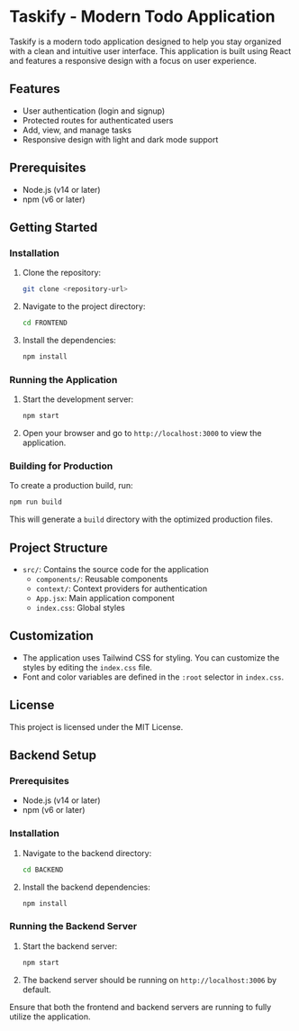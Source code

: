 # Taskify - Modern Todo Application

Taskify is a modern todo application designed to help you stay organized with a clean and intuitive user interface. This application is built using React and features a responsive design with a focus on user experience.

## Features
- User authentication (login and signup)
- Protected routes for authenticated users
- Add, view, and manage tasks
- Responsive design with light and dark mode support

## Prerequisites
- Node.js (v14 or later)
- npm (v6 or later)

## Getting Started

### Installation
1. Clone the repository:
   ```bash
   git clone <repository-url>
   ```
2. Navigate to the project directory:
   ```bash
   cd FRONTEND
   ```
3. Install the dependencies:
   ```bash
   npm install
   ```

### Running the Application
1. Start the development server:
   ```bash
   npm start
   ```
2. Open your browser and go to `http://localhost:3000` to view the application.

### Building for Production
To create a production build, run:
```bash
npm run build
```

This will generate a `build` directory with the optimized production files.

## Project Structure
- `src/`: Contains the source code for the application
  - `components/`: Reusable components
  - `context/`: Context providers for authentication
  - `App.jsx`: Main application component
  - `index.css`: Global styles

## Customization
- The application uses Tailwind CSS for styling. You can customize the styles by editing the `index.css` file.
- Font and color variables are defined in the `:root` selector in `index.css`.

## License
This project is licensed under the MIT License.

## Backend Setup

### Prerequisites
- Node.js (v14 or later)
- npm (v6 or later)

### Installation
1. Navigate to the backend directory:
   ```bash
   cd BACKEND
   ```
2. Install the backend dependencies:
   ```bash
   npm install
   ```

### Running the Backend Server
1. Start the backend server:
   ```bash
   npm start
   ```
2. The backend server should be running on `http://localhost:3006` by default.

Ensure that both the frontend and backend servers are running to fully utilize the application.
